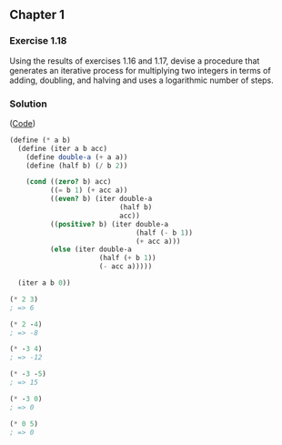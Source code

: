 ## Chapter 1

### Exercise 1.18

Using the results of exercises 1.16 and 1.17, devise a procedure that generates an iterative process for multiplying two integers in terms of adding, doubling, and halving and uses a logarithmic number of steps.

### Solution

([Code](../../src/Chapter%201/Exercise%201.18.scm))

```scheme
(define (* a b)
  (define (iter a b acc)
    (define double-a (+ a a))
    (define (half b) (/ b 2))

    (cond ((zero? b) acc)
          ((= b 1) (+ acc a))
          ((even? b) (iter double-a
                           (half b)
                           acc))
          ((positive? b) (iter double-a
                               (half (- b 1))
                               (+ acc a)))
          (else (iter double-a
                      (half (+ b 1))
                      (- acc a)))))

  (iter a b 0))

(* 2 3)
; => 6

(* 2 -4)
; => -8

(* -3 4)
; => -12

(* -3 -5)
; => 15

(* -3 0)
; => 0

(* 0 5)
; => 0
```

